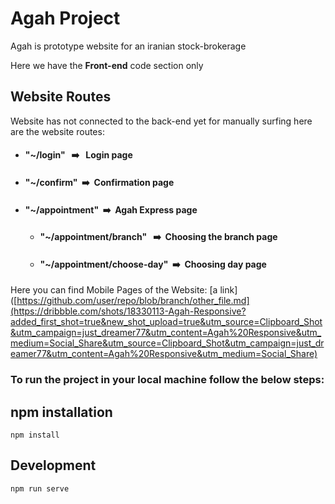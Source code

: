 # Agah Project 
Agah is prototype website for an iranian stock-brokerage

Here we have the **Front-end** code section only 

## Website Routes 
Website has not connected to the back-end yet
for manually surfing here are the website routes:
- ####  "~/login" &nbsp;&nbsp;➡️️️ &nbsp; **Login page**
- ####  "~/confirm"&nbsp;&nbsp;➡️️️ &nbsp;**Confirmation page**
- ####  "~/appointment"&nbsp;&nbsp;➡️️️ &nbsp;**Agah Express page**
    - ####  "~/appointment/branch" &nbsp;&nbsp;➡️️️ &nbsp;**Choosing the branch page** 
    - ####  "~/appointment/choose-day"&nbsp;&nbsp;➡️️️ &nbsp;**Choosing day page**

Here you can find Mobile Pages of the Website:
[a link]([https://github.com/user/repo/blob/branch/other_file.md](https://dribbble.com/shots/18330113-Agah-Responsive?added_first_shot=true&new_shot_upload=true&utm_source=Clipboard_Shot&utm_campaign=just_dreamer77&utm_content=Agah%20Responsive&utm_medium=Social_Share&utm_source=Clipboard_Shot&utm_campaign=just_dreamer77&utm_content=Agah%20Responsive&utm_medium=Social_Share)
### To run the project in your local machine follow the below steps: 
## npm installation
```
npm install
```
## Development
```
npm run serve
```



